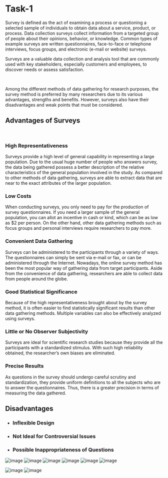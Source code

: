 # Task-1


Survey is defined as the act of examining a process or questioning a selected sample of individuals to obtain data about a service, product, or process. Data collection surveys collect information from a targeted group of people about their opinions, behavior, or knowledge. Common types of example surveys are written questionnaires, face-to-face or telephone interviews, focus groups, and electronic (e-mail or website) surveys.

Surveys are a valuable data collection and analysis tool that are commonly used with key stakeholders, especially customers and employees, to discover needs or assess satisfaction.

<br/>

Among the different methods of data gathering for research purposes, the survey method is preferred by many researchers due to its various advantages, strengths and benefits. However, surveys also have their disadvantages and weak points that must be considered.

## Advantages of Surveys
<br/>

### High Representativeness

Surveys provide a high level of general capability in representing a large population. Due to the usual huge number of people who answers survey, the data being gathered possess a better description of the relative characteristics of the general population involved in the study. As compared to other methods of data gathering, surveys are able to extract data that are near to the exact attributes of the larger population.

### Low Costs

When conducting surveys, you only need to pay for the production of survey questionnaires. If you need a larger sample of the general population, you can allot an incentive in cash or kind, which can be as low as $2 per person. On the other hand, other data gathering methods such as focus groups and personal interviews require researchers to pay more.

### Convenient Data Gathering

Surveys can be administered to the participants through a variety of ways. The questionnaires can simply be sent via e-mail or fax, or can be administered through the Internet. Nowadays, the online survey method has been the most popular way of gathering data from target participants. Aside from the convenience of data gathering, researchers are able to collect data from people around the globe.

### Good Statistical Significance

Because of the high representativeness brought about by the survey method, it is often easier to find statistically significant results than other data gathering methods. Multiple variables can also be effectively analyzed using surveys.

### Little or No Observer Subjectivity

Surveys are ideal for scientific research studies because they provide all the participants with a standardized stimulus. With such high reliability obtained, the researcher’s own biases are eliminated.

### Precise Results

As questions in the survey should undergo careful scrutiny and standardization, they provide uniform definitions to all the subjects who are to answer the questionnaires. Thus, there is a greater precision in terms of measuring the data gathered.

## Disadvantages

- ### Inflexible Design
- ### Not Ideal for Controversial Issues
- ### Possible Inappropriateness of Questions




![image](https://user-images.githubusercontent.com/63330165/162799946-c58eaecc-fb8f-4e34-8dec-ffbad6231929.png)
![image](https://user-images.githubusercontent.com/63330165/162799963-0e05d068-8cb0-4529-9fa3-5ddf95564b43.png)
![image](https://user-images.githubusercontent.com/63330165/162799974-194b3b39-2e41-4d65-89d5-4550b17d5971.png)
![image](https://user-images.githubusercontent.com/63330165/162799988-25989fad-6bcf-48d2-9ed7-7240a4159abe.png)
![image](https://user-images.githubusercontent.com/63330165/162800029-1e52be21-e367-4b41-b677-e00b445ad1f4.png)
![image](https://user-images.githubusercontent.com/63330165/162800031-bf4b7b5b-a77f-481c-9470-63885b8fc752.png)

![image](https://user-images.githubusercontent.com/63330165/162800075-79c5d690-392f-44c8-8a1d-a717064dd56b.png)
![image](https://user-images.githubusercontent.com/63330165/162800093-ca1ff61c-8d37-4562-8b46-71662741a989.png)



